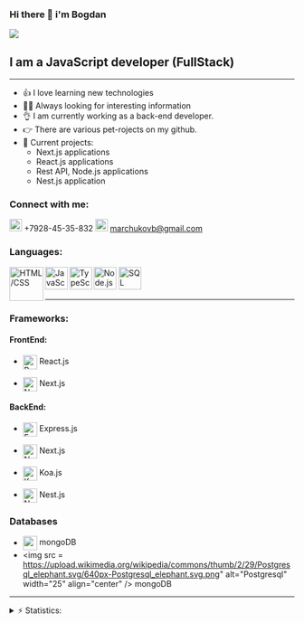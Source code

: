### Hi there 👋 i'm Bogdan
![](https://komarev.com/ghpvc/?username=BogdanMarchukov)



## I am a JavaScript developer (FullStack)

---

- 👍 I love learning new technologies
- 🧑‍🎓 Always looking for interesting information
- 👌 I am currently working as a back-end developer.
- 👉 There are various pet-rojects on my github.
- 🔭 Current projects:
    - Next.js applications
    - React.js applications
    - Rest API, Node.js applications
    - Nest.js application

### Connect with me:
<img  alt="phone" width="22px" src="https://i.pinimg.com/originals/74/fe/f2/74fef23e2e02b874f883b8fbd3847cc8.png" />  +7928-45-35-832
<img  alt="phone" width="22px" src="https://avatars.mds.yandex.net/i?id=561fcc9e15a6234ec3ac7ab991e21a40-5869446-images-thumbs&n=13" />  marchukovb@gmail.com


### Languages:
<img src = https://upload.wikimedia.org/wikipedia/commons/thumb/1/10/CSS3_and_HTML5_logos_and_wordmarks.svg/1582px-CSS3_and_HTML5_logos_and_wordmarks.svg.png alt="HTML/CSS" width="60" align="left"/>
<img src = "https://upload.wikimedia.org/wikipedia/commons/thumb/9/99/Unofficial_JavaScript_logo_2.svg/1024px-Unofficial_JavaScript_logo_2.svg.png" alt="JavaScript" width="40" align="left" />
<img src = "https://ui-avatars.com/api/?name=TOMMY+SHELBY&size=500&background=1f4182&color=fff&length=2&font-size=0.4" alt="TypeScript" width="40" align="left" />
<img src = "https://miro.medium.com/max/800/1*bc9pmTiyKR0WNPka2w3e0Q.png" alt="Node.js" width="40" />
<img src = "https://info-comp.ru/wp-content/uploads/images/stories/kartinki2/What_is_SQL_1.jpg" alt="SQL" width="40" />

---

### Frameworks:
#### FrontEnd:
- <img src = "https://www.phpro.be/media/440/download/react%404x.png?v=2" alt="React.js" width="25" align="center" /> React.js

- <img src = "https://logowiki.net/uploads/logo/n/next-js.svg" alt="Next.js" width="25" align="center" /> Next.js

#### BackEnd:
- <img src = "https://secureservercdn.net/198.71.233.138/bnp.ddd.myftpupload.com/wp-content/uploads/2019/11/expressjs-768x432.jpg" alt="Express.js" width="25" align="center" /> Express.js

- <img src = "https://logowiki.net/uploads/logo/n/next-js.svg" alt="Next.js" width="25" align="center" /> Next.js
- <img src = "https://miro.medium.com/max/1000/1*suXzT3k1lYrtR91XRDN7gA.png" alt="Koa.js" width="25" align="center" /> Koa.js
- <img src = "https://docs.nestjs.com/assets/logo-small.svg" alt="Nest.js" width="25" align="center" /> Nest.js
### Databases
- <img src = "https://yt3.ggpht.com/ytc/AKedOLR1ULhkE1KlBnOZi9RLmi2y0zskVvjom1YWwA8S=s900-c-k-c0x00ffffff-no-rj" alt="mongoDB" width="25" align="center" /> mongoDB
- <img src = https://upload.wikimedia.org/wikipedia/commons/thumb/2/29/Postgresql_elephant.svg/640px-Postgresql_elephant.svg.png" alt="Postgresql" width="25" align="center" /> mongoDB
---
<details>
  <summary>⚡ Statistics:</summary>
   <img align="left" alt="codeSTACKr's GitHub Stats" src="https://github-readme-stats.vercel.app/api/top-langs/?username=BogdanMarchukov&langs_count=8&layout=compact" />
    <br />
    <img align="left" alt="codeSTACKr's GitHub Stats" src="https://github-readme-stats.vercel.app/api?username=BogdanMarchukov&show_icons=true" />
</details>




